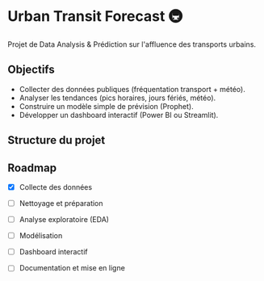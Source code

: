 # Urban Transit Forecast 🚇

Projet de Data Analysis & Prédiction sur l'affluence des transports urbains.

## Objectifs
- Collecter des données publiques (fréquentation transport + météo).
- Analyser les tendances (pics horaires, jours fériés, météo).
- Construire un modèle simple de prévision (Prophet).
- Développer un dashboard interactif (Power BI ou Streamlit).

## Structure du projet

## Roadmap
- [x] Collecte des données
- [ ] Nettoyage et préparation
- [ ] Analyse exploratoire (EDA)
- [ ] Modélisation
- [ ] Dashboard interactif
- [ ] Documentation et mise en ligne

